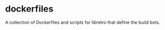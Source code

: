 dockerfiles
===========
A collection of Dockerfiles and scripts for libretro that define the build bots.
